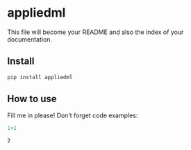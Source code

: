 appliedml
================

<!-- WARNING: THIS FILE WAS AUTOGENERATED! DO NOT EDIT! -->

This file will become your README and also the index of your
documentation.

## Install

``` sh
pip install appliedml
```

## How to use

Fill me in please! Don’t forget code examples:

``` python
1+1
```

    2
